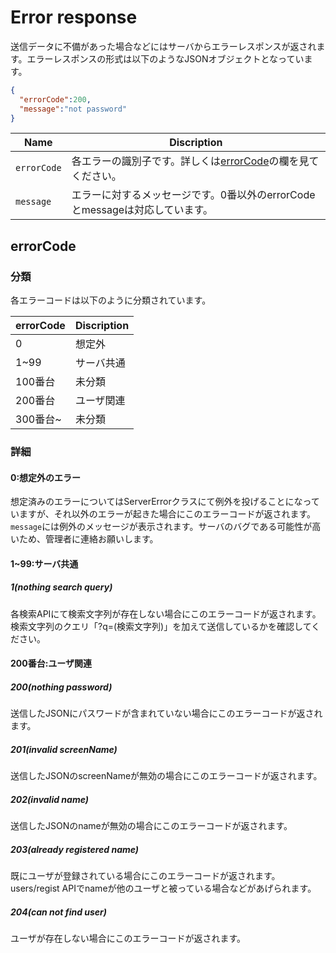 # Error response

送信データに不備があった場合などにはサーバからエラーレスポンスが返されます。エラーレスポンスの形式は以下のようなJSONオブジェクトとなっています。

```JSON
{
  "errorCode":200,
  "message":"not password"
}
```

|Name|Discription|
|-|-|
|`errorCode` | 各エラーの識別子です。詳しくは[errorCode](#errorCode)の欄を見てください。|
|`message`|エラーに対するメッセージです。0番以外のerrorCodeとmessageは対応しています。|


## errorCode

### 分類
各エラーコードは以下のように分類されています。

|errorCode|Discription|
|-|-|
|0| 想定外|
|1~99|サーバ共通|
|100番台|未分類|
|200番台|ユーザ関連|
|300番台~|未分類|

### 詳細
#### 0:想定外のエラー
想定済みのエラーについてはServerErrorクラスにて例外を投げることになっていますが、それ以外のエラーが起きた場合にこのエラーコードが返されます。
`message`には例外のメッセージが表示されます。サーバのバグである可能性が高いため、管理者に連絡お願いします。

#### 1~99:サーバ共通
##### 1(nothing search query)
各検索APIにて検索文字列が存在しない場合にこのエラーコードが返されます。
検索文字列のクエリ「?q=(検索文字列)」を加えて送信しているかを確認してください。

#### 200番台:ユーザ関連
##### 200(nothing password)
送信したJSONにパスワードが含まれていない場合にこのエラーコードが返されます。

##### 201(invalid screenName)
送信したJSONのscreenNameが無効の場合にこのエラーコードが返されます。

##### 202(invalid name)
送信したJSONのnameが無効の場合にこのエラーコードが返されます。

##### 203(already registered name)
既にユーザが登録されている場合にこのエラーコードが返されます。
users/regist APIでnameが他のユーザと被っている場合などがあげられます。

##### 204(can not find user)
ユーザが存在しない場合にこのエラーコードが返されます。

